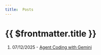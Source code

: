 ```yaml
---
title:  Posts
---
```


# {{ $frontmatter.title }}

1. 07/12/2025 - [Agent Coding with Gemini](posts/2025-07-12_Coding%20With%20Gemini.md)